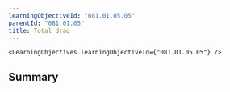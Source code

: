 ```yaml
---
learningObjectiveId: "081.01.05.05"
parentId: "081.01.05"
title: Total drag
---
```


```tsx eval
<LearningObjectives learningObjectiveId={"081.01.05.05"} />
```

## Summary
